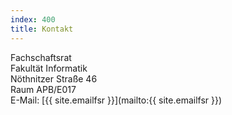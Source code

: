 ```yaml
---
index: 400
title: Kontakt
---
```


Fachschaftsrat  
Fakultät Informatik  
Nöthnitzer Straße 46  
Raum APB/E017  
E-Mail: [{{ site.emailfsr }}](mailto:{{ site.emailfsr }})
